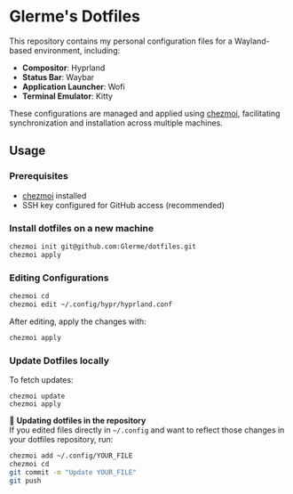 # Glerme's Dotfiles

This repository contains my personal configuration files for a Wayland-based environment, including:

- **Compositor**: Hyprland
- **Status Bar**: Waybar
- **Application Launcher**: Wofi
- **Terminal Emulator**: Kitty

These configurations are managed and applied using [chezmoi](https://www.chezmoi.io/), facilitating synchronization and installation across multiple machines.

## Usage

### Prerequisites

- [chezmoi](https://www.chezmoi.io/) installed
- SSH key configured for GitHub access (recommended)

### Install dotfiles on a new machine

```bash
chezmoi init git@github.com:Glerme/dotfiles.git
chezmoi apply
```

### Editing Configurations

```bash
chezmoi cd
chezmoi edit ~/.config/hypr/hyprland.conf
```

After editing, apply the changes with:

```bash
chezmoi apply
```

### Update Dotfiles locally

To fetch updates:

```batch
chezmoi update
chezmoi apply
```

🔄 **Updating dotfiles in the repository**  
If you edited files directly in `~/.config` and want to reflect those changes in your dotfiles repository, run:

```bash
chezmoi add ~/.config/YOUR_FILE
chezmoi cd
git commit -m "Update YOUR_FILE"
git push
```
